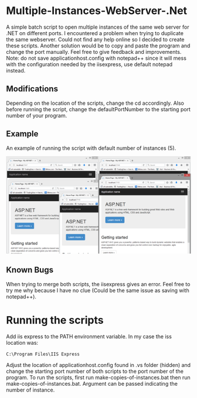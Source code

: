 # Multiple-Instances-WebServer-.Net

A simple batch script to open multiple instances of the same web server for .NET on different ports. I encountered a problem when trying to duplicate the same webserver. Could not find any help online so I decided to create these scripts. Another solution would be to copy and paste the program and change the port manually. Feel free to give feedback and improvements. Note: do not save applicationhost.config with notepad++ since it will mess with the configuration needed by the iisexpress, use default notepad instead.

## Modifications

Depending on the location of the scripts, change the cd accordingly. Also before running the script, change the defaultPortNumber to the starting port number of your program.

## Example

An example of running the script with default number of instances (5).

![Example](example.png "Example of working script.")

## Known Bugs

When trying to merge both scripts, the iisexpress gives an error. Feel free to try me why because I have no clue (Could be the same issue as saving with notepad++).

# Running the scripts

Add iis express to the PATH environment variable. In my case the iss location was:

```
C:\Program Files\IIS Express
```

Adjust the location of applicationhost.config found in .vs folder (hidden) and change the starting port number of both scripts to the port number of the program. To run the scripts, first run make-copies-of-instances.bat then run make-copies-of-instances.bat. Argument can be passed indicating the number of instance. 